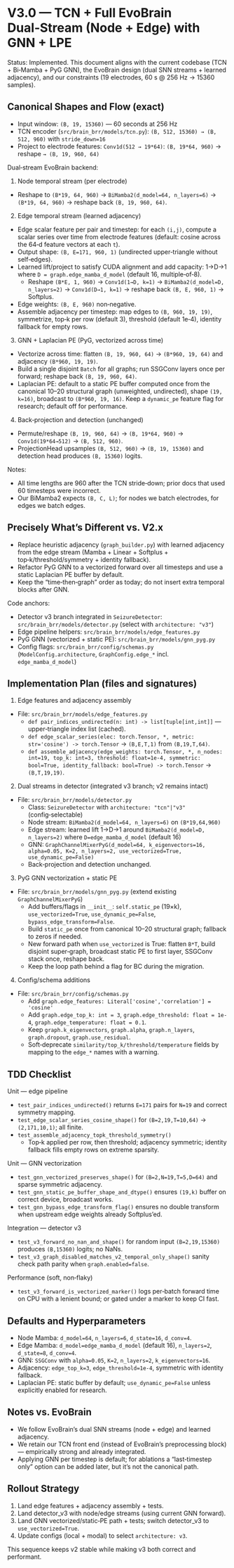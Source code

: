 # V3.0 — TCN + Full EvoBrain Dual‑Stream (Node + Edge) with GNN + LPE

Status: Implemented. This document aligns with the current codebase (TCN + Bi‑Mamba + PyG GNN), the EvoBrain design (dual SNN streams + learned adjacency), and our constraints (19 electrodes, 60 s @ 256 Hz → 15360 samples).

## Canonical Shapes and Flow (exact)

- Input window: `(B, 19, 15360)` — 60 seconds at 256 Hz
- TCN encoder (`src/brain_brr/models/tcn.py`): `(B, 512, 15360) → (B, 512, 960)` with `stride_down=16`
- Project to electrode features: `Conv1d(512 → 19*64)`: `(B, 19*64, 960)` → reshape `→ (B, 19, 960, 64)`

Dual‑stream EvoBrain backend:

1) Node temporal stream (per electrode)
- Reshape to `(B*19, 64, 960)` → `BiMamba2(d_model=64, n_layers=6)` → `(B*19, 64, 960)` → reshape back `(B, 19, 960, 64)`.

2) Edge temporal stream (learned adjacency)
- Edge scalar feature per pair and timestep: for each `(i,j)`, compute a scalar series over time from electrode features (default: cosine across the 64‑d feature vectors at each `t`).
- Output shape: `(B, E=171, 960, 1)` (undirected upper‑triangle without self‑edges).
- Learned lift/project to satisfy CUDA alignment and add capacity: 1→D→1 where `D = graph.edge_mamba_d_model` (default 16, multiple‑of‑8).
  - Reshape `(B*E, 1, 960)` → `Conv1d(1→D, k=1)` → `BiMamba2(d_model=D, n_layers=2)` → `Conv1d(D→1, k=1)` → reshape back `(B, E, 960, 1)` → Softplus.
- Edge weights: `(B, E, 960)` non‑negative.
- Assemble adjacency per timestep: map edges to `(B, 960, 19, 19)`, symmetrize, top‑k per row (default 3), threshold (default 1e‑4), identity fallback for empty rows.

3) GNN + Laplacian PE (PyG, vectorized across time)
- Vectorize across time: flatten `(B, 19, 960, 64)` → `(B*960, 19, 64)` and adjacency `(B*960, 19, 19)`.
- Build a single disjoint `Batch` for all graphs; run SSGConv layers once per forward; reshape back `(B, 19, 960, 64)`.
- Laplacian PE: default to a static PE buffer computed once from the canonical 10–20 structural graph (unweighted, undirected), shape `(19, k=16)`, broadcast to `(B*960, 19, 16)`. Keep a `dynamic_pe` feature flag for research; default off for performance.

4) Back‑projection and detection (unchanged)
- Permute/reshape `(B, 19, 960, 64)` → `(B, 19*64, 960)` → `Conv1d(19*64→512)` → `(B, 512, 960)`.
- ProjectionHead upsamples `(B, 512, 960)` → `(B, 19, 15360)` and detection head produces `(B, 15360)` logits.

Notes:
- All time lengths are 960 after the TCN stride‑down; prior docs that used 60 timesteps were incorrect.
- Our BiMamba2 expects `(B, C, L)`; for nodes we batch electrodes, for edges we batch edges.

## Precisely What’s Different vs. V2.x

- Replace heuristic adjacency (`graph_builder.py`) with learned adjacency from the edge stream (Mamba + Linear + Softplus + top‑k/threshold/symmetry + identity fallback).
- Refactor PyG GNN to a vectorized forward over all timesteps and use a static Laplacian PE buffer by default.
- Keep the “time‑then‑graph” order as today; do not insert extra temporal blocks after GNN.

Code anchors:
- Detector v3 branch integrated in `SeizureDetector`: `src/brain_brr/models/detector.py` (select with `architecture: "v3"`)
- Edge pipeline helpers: `src/brain_brr/models/edge_features.py`
- PyG GNN (vectorized + static PE): `src/brain_brr/models/gnn_pyg.py`
- Config flags: `src/brain_brr/config/schemas.py` (`ModelConfig.architecture`, `GraphConfig.edge_*` incl. `edge_mamba_d_model`)

## Implementation Plan (files and signatures)

1) Edge features and adjacency assembly
- File: `src/brain_brr/models/edge_features.py`
  - `def pair_indices_undirected(n: int) -> list[tuple[int,int]]` — upper‑triangle index list (cached).
  - `def edge_scalar_series(elec: torch.Tensor, *, metric: str='cosine') -> torch.Tensor` → `(B,E,T,1)` from `(B,19,T,64)`.
  - `def assemble_adjacency(edge_weights: torch.Tensor, *, n_nodes: int=19, top_k: int=3, threshold: float=1e-4, symmetric: bool=True, identity_fallback: bool=True) -> torch.Tensor` → `(B,T,19,19)`.

2) Dual streams in detector (integrated v3 branch; v2 remains intact)
- File: `src/brain_brr/models/detector.py`
  - Class: `SeizureDetector` with `architecture: "tcn"|"v3"` (config‑selectable)
  - Node stream: `BiMamba2(d_model=64, n_layers=6)` on `(B*19,64,960)`
  - Edge stream: learned lift 1→D→1 around `BiMamba2(d_model=D, n_layers=2)` where `D=edge_mamba_d_model` (default 16)
  - GNN: `GraphChannelMixerPyG(d_model=64, k_eigenvectors=16, alpha=0.05, K=2, n_layers=2, use_vectorized=True, use_dynamic_pe=False)`
  - Back‑projection and detection unchanged.

3) PyG GNN vectorization + static PE
- File: `src/brain_brr/models/gnn_pyg.py` (extend existing `GraphChannelMixerPyG`)
  - Add buffers/flags in `__init__`: `self.static_pe` (19×k), `use_vectorized=True`, `use_dynamic_pe=False`, `bypass_edge_transform=False`.
  - Build `static_pe` once from canonical 10–20 structural graph; fallback to zeros if needed.
  - New forward path when `use_vectorized` is True: flatten `B*T`, build disjoint super‑graph, broadcast static PE to first layer, SSGConv stack once, reshape back.
  - Keep the loop path behind a flag for BC during the migration.

4) Config/schema additions
- File: `src/brain_brr/config/schemas.py`
  - Add `graph.edge_features: Literal['cosine','correlation'] = 'cosine'`
  - Add `graph.edge_top_k: int = 3`, `graph.edge_threshold: float = 1e-4`, `graph.edge_temperature: float = 0.1`.
  - Keep `graph.k_eigenvectors`, `graph.alpha`, `graph.n_layers`, `graph.dropout`, `graph.use_residual`.
  - Soft‑deprecate `similarity/top_k/threshold/temperature` fields by mapping to the `edge_*` names with a warning.

## TDD Checklist

Unit — edge pipeline
- `test_pair_indices_undirected()` returns `E=171` pairs for `N=19` and correct symmetry mapping.
- `test_edge_scalar_series_cosine_shape()` for `(B=2,19,T=10,64)` → `(2,171,10,1)`; all finite.
- `test_assemble_adjacency_topk_threshold_symmetry()`
  - Top‑k applied per row, then threshold; adjacency symmetric; identity fallback fills empty rows on extreme sparsity.

Unit — GNN vectorization
- `test_gnn_vectorized_preserves_shape()` for `(B=2,N=19,T=5,D=64)` and sparse symmetric adjacency.
- `test_gnn_static_pe_buffer_shape_and_dtype()` ensures `(19,k)` buffer on correct device, broadcast works.
- `test_gnn_bypass_edge_transform_flag()` ensures no double transform when upstream edge weights already Softplus’ed.

Integration — detector v3
- `test_v3_forward_no_nan_and_shape()` for random input `(B=2,19,15360)` produces `(B,15360)` logits; no NaNs.
- `test_v3_graph_disabled_matches_v2_temporal_only_shape()` sanity check path parity when `graph.enabled=false`.

Performance (soft, non‑flaky)
- `test_v3_forward_is_vectorized_marker()` logs per‑batch forward time on CPU with a lenient bound; or gated under a marker to keep CI fast.

## Defaults and Hyperparameters
- Node Mamba: `d_model=64`, `n_layers=6`, `d_state=16`, `d_conv=4`.
- Edge Mamba: `d_model=edge_mamba_d_model` (default 16), `n_layers=2`, `d_state=8`, `d_conv=4`.
- GNN: `SSGConv` with `alpha=0.05`, `K=2`, `n_layers=2`, `k_eigenvectors=16`.
- Adjacency: `edge_top_k=3`, `edge_threshold=1e-4`, symmetric with identity fallback.
- Laplacian PE: static buffer by default; `use_dynamic_pe=False` unless explicitly enabled for research.

## Notes vs. EvoBrain
- We follow EvoBrain’s dual SNN streams (node + edge) and learned adjacency.
- We retain our TCN front end (instead of EvoBrain’s preprocessing block) — empirically strong and already integrated.
- Applying GNN per timestep is default; for ablations a “last‑timestep only” option can be added later, but it’s not the canonical path.

## Rollout Strategy
1) Land edge features + adjacency assembly + tests.
2) Land detector_v3 with node/edge streams (using current GNN forward).
3) Land GNN vectorized/static‑PE path + tests; switch detector_v3 to `use_vectorized=True`.
4) Update configs (local + modal) to select `architecture: v3`.

This sequence keeps v2 stable while making v3 both correct and performant.
